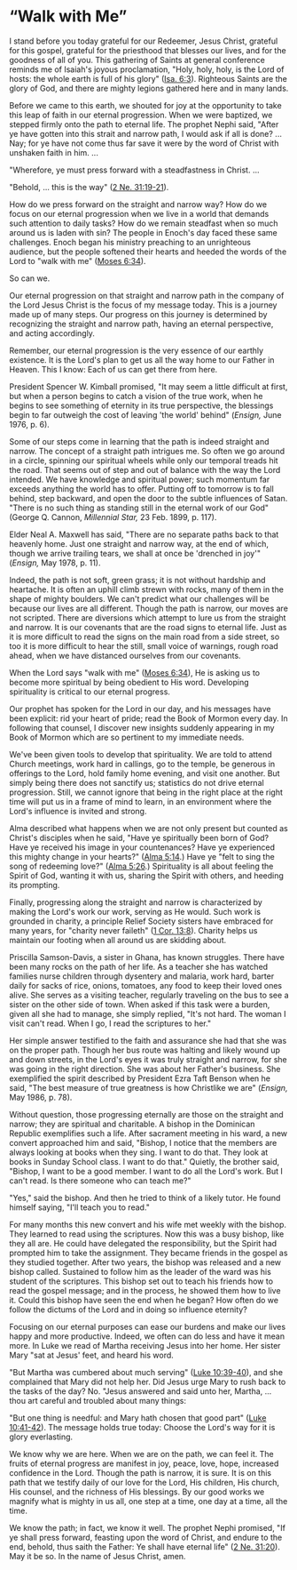 # “Walk with Me”

I stand before you today grateful for our Redeemer, Jesus Christ, grateful for
this gospel, grateful for the priesthood that blesses our lives, and for the
goodness of all of you. This gathering of Saints at general conference reminds
me of Isaiah's joyous proclamation, "Holy, holy, holy, is the Lord of hosts:
the whole earth is full of his glory" ([Isa.
6:3](https://www.lds.org/scriptures/ot/isa/6.3?lang=eng#2)). Righteous Saints
are the glory of God, and there are mighty legions gathered here and in many
lands.

Before we came to this earth, we shouted for joy at the opportunity to take
this leap of faith in our eternal progression. When we were baptized, we
stepped firmly onto the path to eternal life. The prophet Nephi said, "After
ye have gotten into this strait and narrow path, I would ask if all is done? ...
Nay; for ye have not come thus far save it were by the word of Christ with
unshaken faith in him. ...

"Wherefore, ye must press forward with a steadfastness in Christ. ...

"Behold, ... this is the way" ([2 Ne.
31:19-21](https://www.lds.org/scriptures/bofm/2-ne/31.19-21?lang=eng#18)).

How do we press forward on the straight and narrow way? How do we focus on our
eternal progression when we live in a world that demands such attention to
daily tasks? How do we remain steadfast when so much around us is laden with
sin? The people in Enoch's day faced these same challenges. Enoch began his
ministry preaching to an unrighteous audience, but the people softened their
hearts and heeded the words of the Lord to "walk with me" ([Moses
6:34](https://www.lds.org/scriptures/pgp/moses/6.34?lang=eng#33)).

So can we.

Our eternal progression on that straight and narrow path in the company of the
Lord Jesus Christ is the focus of my message today. This is a journey made up
of many steps. Our progress on this journey is determined by recognizing the
straight and narrow path, having an eternal perspective, and acting
accordingly.

Remember, our eternal progression is the very essence of our earthly
existence. It is the Lord's plan to get us all the way home to our Father in
Heaven. This I know: Each of us can get there from here.

President Spencer W. Kimball promised, "It may seem a little difficult at
first, but when a person begins to catch a vision of the true work, when he
begins to see something of eternity in its true perspective, the blessings
begin to far outweigh the cost of leaving 'the world' behind" (_Ensign,_ June
1976, p. 6).

Some of our steps come in learning that the path is indeed straight and
narrow. The concept of a straight path intrigues me. So often we go around in
a circle, spinning our spiritual wheels while only our temporal treads hit the
road. That seems out of step and out of balance with the way the Lord
intended. We have knowledge and spiritual power; such momentum far exceeds
anything the world has to offer. Putting off to tomorrow is to fall behind,
step backward, and open the door to the subtle influences of Satan. "There is
no such thing as standing still in the eternal work of our God" (George Q.
Cannon, _Millennial Star,_ 23 Feb. 1899, p. 117).

Elder Neal A. Maxwell has said, "There are no separate paths back to that
heavenly home. Just one straight and narrow way, at the end of which, though
we arrive trailing tears, we shall at once be 'drenched in joy'" (_Ensign,_
May 1978, p. 11).

Indeed, the path is not soft, green grass; it is not without hardship and
heartache. It is often an uphill climb strewn with rocks, many of them in the
shape of mighty boulders. We can't predict what our challenges will be because
our lives are all different. Though the path is narrow, our moves are not
scripted. There are diversions which attempt to lure us from the straight and
narrow. It is our covenants that are the road signs to eternal life. Just as
it is more difficult to read the signs on the main road from a side street, so
too it is more difficult to hear the still, small voice of warnings, rough
road ahead, when we have distanced ourselves from our covenants.

When the Lord says "walk with me" ([Moses
6:34](https://www.lds.org/scriptures/pgp/moses/6.34?lang=eng#33)), He is
asking us to become more spiritual by being obedient to His word. Developing
spirituality is critical to our eternal progress.

Our prophet has spoken for the Lord in our day, and his messages have been
explicit: rid your heart of pride; read the Book of Mormon every day. In
following that counsel, I discover new insights suddenly appearing in my Book
of Mormon which are so pertinent to my immediate needs.

We've been given tools to develop that spirituality. We are told to attend
Church meetings, work hard in callings, go to the temple, be generous in
offerings to the Lord, hold family home evening, and visit one another. But
simply being there does not sanctify us; statistics do not drive eternal
progression. Still, we cannot ignore that being in the right place at the
right time will put us in a frame of mind to learn, in an environment where
the Lord's influence is invited and strong.

Alma described what happens when we are not only present but counted as
Christ's disciples when he said, "Have ye spiritually been born of God? Have
ye received his image in your countenances? Have ye experienced this mighty
change in your hearts?" ([Alma
5:14](https://www.lds.org/scriptures/bofm/alma/5.14?lang=eng#13).) Have ye
"felt to sing the song of redeeming love?" ([Alma
5:26](https://www.lds.org/scriptures/bofm/alma/5.26?lang=eng#25).)
Spirituality is all about feeling the Spirit of God, wanting it with us,
sharing the Spirit with others, and heeding its prompting.

Finally, progressing along the straight and narrow is characterized by making
the Lord's work our work, serving as He would. Such work is grounded in
charity, a principle Relief Society sisters have embraced for many years, for
"charity never faileth" ([1 Cor.
13:8](https://www.lds.org/scriptures/nt/1-cor/13.8?lang=eng#7)). Charity helps
us maintain our footing when all around us are skidding about.

Priscilla Samson-Davis, a sister in Ghana, has known struggles. There have
been many rocks on the path of her life. As a teacher she has watched families
nurse children through dysentery and malaria, work hard, barter daily for
sacks of rice, onions, tomatoes, any food to keep their loved ones alive. She
serves as a visiting teacher, regularly traveling on the bus to see a sister
on the other side of town. When asked if this task were a burden, given all
she had to manage, she simply replied, "It's not hard. The woman I visit can't
read. When I go, I read the scriptures to her."

Her simple answer testified to the faith and assurance she had that she was on
the proper path. Though her bus route was halting and likely wound up and down
streets, in the Lord's eyes it was truly straight and narrow, for she was
going in the right direction. She was about her Father's business. She
exemplified the spirit described by President Ezra Taft Benson when he said,
"The best measure of true greatness is how Christlike we are" (_Ensign,_ May
1986, p. 78).

Without question, those progressing eternally are those on the straight and
narrow; they are spiritual and charitable. A bishop in the Dominican Republic
exemplifies such a life. After sacrament meeting in his ward, a new convert
approached him and said, "Bishop, I notice that the members are always looking
at books when they sing. I want to do that. They look at books in Sunday
School class. I want to do that." Quietly, the brother said, "Bishop, I want
to be a good member. I want to do all the Lord's work. But I can't read. Is
there someone who can teach me?"

"Yes," said the bishop. And then he tried to think of a likely tutor. He found
himself saying, "I'll teach you to read."

For many months this new convert and his wife met weekly with the bishop. They
learned to read using the scriptures. Now this was a busy bishop, like they
all are. He could have delegated the responsibility, but the Spirit had
prompted him to take the assignment. They became friends in the gospel as they
studied together. After two years, the bishop was released and a new bishop
called. Sustained to follow him as the leader of the ward was his student of
the scriptures. This bishop set out to teach his friends how to read the
gospel message; and in the process, he showed them how to live it. Could this
bishop have seen the end when he began? How often do we follow the dictums of
the Lord and in doing so influence eternity?

Focusing on our eternal purposes can ease our burdens and make our lives happy
and more productive. Indeed, we often can do less and have it mean more. In
Luke we read of Martha receiving Jesus into her home. Her sister Mary "sat at
Jesus' feet, and heard his word.

"But Martha was cumbered about much serving" ([Luke
10:39-40](https://www.lds.org/scriptures/nt/luke/10.39-40?lang=eng#38)), and
she complained that Mary did not help her. Did Jesus urge Mary to rush back to
the tasks of the day? No. "Jesus answered and said unto her, Martha, ... thou
art careful and troubled about many things:

"But one thing is needful: and Mary hath chosen that good part" ([Luke
10:41-42](https://www.lds.org/scriptures/nt/luke/10.41-42?lang=eng#40)). The
message holds true today: Choose the Lord's way for it is glory everlasting.

We know why we are here. When we are on the path, we can feel it. The fruits
of eternal progress are manifest in joy, peace, love, hope, increased
confidence in the Lord. Though the path is narrow, it is sure. It is on this
path that we testify daily of our love for the Lord, His children, His church,
His counsel, and the richness of His blessings. By our good works we magnify
what is mighty in us all, one step at a time, one day at a time, all the time.

We know the path; in fact, we know it well. The prophet Nephi promised, "If ye
shall press forward, feasting upon the word of Christ, and endure to the end,
behold, thus saith the Father: Ye shall have eternal life" ([2 Ne.
31:20](https://www.lds.org/scriptures/bofm/2-ne/31.20?lang=eng#19)). May it be
so. In the name of Jesus Christ, amen.

